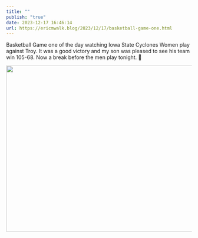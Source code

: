 ```yaml
---
title: ""
publish: "true"
date: 2023-12-17 16:46:14
url: https://ericmwalk.blog/2023/12/17/basketball-game-one.html
---
```

Basketball Game one of the day watching Iowa State Cyclones Women play against Troy. It was a good victory and my son was pleased to see his team win 105-68. Now a break before the men play tonight. 🏀



<img src="uploads/2023/975c8f312a.jpg" width="600" height="450" alt="">